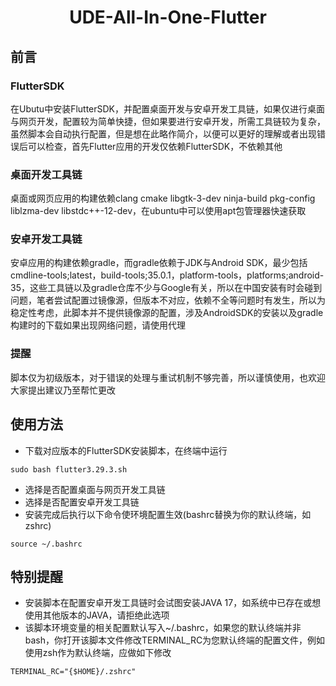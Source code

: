 <div align="center">
    <h1>UDE-All-In-One-Flutter</h1>
</div>

## 前言
### FlutterSDK
在Ubutu中安装FlutterSDK，并配置桌面开发与安卓开发工具链，如果仅进行桌面与网页开发，配置较为简单快捷，但如果要进行安卓开发，所需工具链较为复杂，虽然脚本会自动执行配置，但是想在此略作简介，以便可以更好的理解或者出现错误后可以检查，首先Flutter应用的开发仅依赖FlutterSDK，不依赖其他
### 桌面开发工具链
桌面或网页应用的构建依赖clang cmake libgtk-3-dev ninja-build pkg-config liblzma-dev libstdc++-12-dev，在ubuntu中可以使用apt包管理器快速获取
### 安卓开发工具链
安卓应用的构建依赖gradle，而gradle依赖于JDK与Android SDK，最少包括cmdline-tools;latest，build-tools;35.0.1，platform-tools，platforms;android-35，这些工具链以及gradle仓库不少与Google有关，所以在中国安装有时会碰到问题，笔者尝试配置过镜像源，但版本不对应，依赖不全等问题时有发生，所以为稳定性考虑，此脚本并不提供镜像源的配置，涉及AndroidSDK的安装以及gradle构建时的下载如果出现网络问题，请使用代理
### 提醒
脚本仅为初级版本，对于错误的处理与重试机制不够完善，所以谨慎使用，也欢迎大家提出建议乃至帮忙更改
## 使用方法
- 下载对应版本的FlutterSDK安装脚本，在终端中运行

~~~
sudo bash flutter3.29.3.sh
~~~
- 选择是否配置桌面与网页开发工具链
- 选择是否配置安卓开发工具链
- 安装完成后执行以下命令使环境配置生效(bashrc替换为你的默认终端，如zshrc)
~~~
source ~/.bashrc
~~~

## 特别提醒
- 安装脚本在配置安卓开发工具链时会试图安装JAVA 17，如系统中已存在或想使用其他版本的JAVA，请拒绝此选项
- 该脚本环境变量的相关配置默认写入~/.bashrc，如果您的默认终端并非bash，你打开该脚本文件修改TERMINAL_RC为您默认终端的配置文件，例如使用zsh作为默认终端，应做如下修改
~~~
TERMINAL_RC="{$HOME}/.zshrc"
~~~
